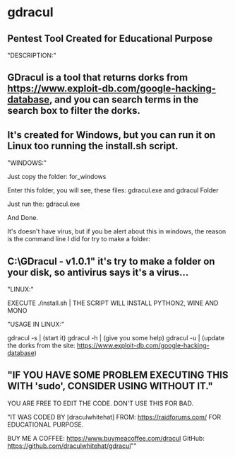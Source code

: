 # gdracul
Pentest Tool Created for Educational Purpose
--------------------------------------------------------------------------------
"DESCRIPTION:"

GDracul is a tool that returns dorks from https://www.exploit-db.com/google-hacking-database, and you can search terms 
in the search box to filter the dorks.
--------------------------------------------------------------------------------
It's created for Windows, but you can run it on Linux too running the install.sh script.
--------------------------------------------------------------------------------
"WINDOWS:"

Just copy the folder: 
	for_windows

Enter this folder, you will see, these files:
	gdracul.exe and 
	gdracul Folder

Just run the: 
	gdracul.exe

And Done.

It's doesn't have virus, but if you be alert about this in windows, the reason is the command line I did for try to make a folder:

C:\GDracul - v1.0.1" it's try to make a folder on your disk, so antivirus says it's a virus...
--------------------------------------------------------------------------------
"LINUX:"

EXECUTE ./install.sh | THE SCRIPT WILL INSTALL PYTHON2, WINE AND MONO 

"USAGE IN LINUX:"

gdracul -s | (start it)
gdracul -h | (give you some help)
gdracul -u | (update the dorks from the site: https://www.exploit-db.com/google-hacking-database)

"IF YOU HAVE SOME PROBLEM EXECUTING THIS WITH 'sudo', CONSIDER USING WITHOUT IT."
--------------------------------------------------------------------------------
YOU ARE FREE TO EDIT THE CODE.
DON'T USE THIS FOR BAD.

"IT WAS CODED BY [draculwhitehat] FROM: https://raidforums.com/ FOR EDUCATIONAL PURPOSE.

BUY ME A COFFEE: https://www.buymeacoffee.com/dracul
GitHub: https://github.com/draculwhitehat/gdracul""

